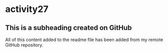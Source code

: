# activity27

## This is a subheading created on GitHub

All of this content added to the readme file has been added from my remote GitHub repository.
